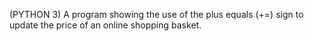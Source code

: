 (PYTHON 3) A program showing the use of the plus equals (+=) sign to update the price of an online shopping basket. 
